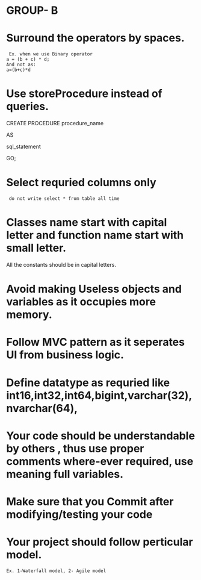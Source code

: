 # GROUP- B

 
# Surround the operators by spaces.
     Ex. when we use Binary operator
    a = (b + c) * d;  
    And not as:   
    a=(b+c)*d 

# Use storeProcedure instead of queries.

 CREATE PROCEDURE procedure_name
 
  AS
  
  sql_statement
   
  GO;
   

 
# Select requried columns only 
     do not write select * from table all time

# Classes name start with capital letter and function name start with small letter.
   All the constants should be in capital letters.

 
# Avoid making Useless objects and variables as it occupies more memory.

 
# Follow MVC pattern as it seperates UI from business logic.

 
# Define datatype as requried like int16,int32,int64,bigint,varchar(32),nvarchar(64),

# Your code should be understandable by others , thus use proper comments where-ever required, use meaning full variables.

 
# Make sure that you Commit after modifying/testing your code

# Your project should follow perticular model.
    Ex. 1-Waterfall model, 2- Agile model
